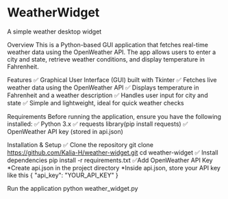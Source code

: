 # WeatherWidget
A simple weather desktop widget

Overview
This is a Python-based GUI application that fetches real-time weather data using the OpenWeather API. The app allows users to enter a city and state, retrieve weather conditions, and display temperature in Fahrenheit.

Features
✅ Graphical User Interface (GUI) built with Tkinter
✅ Fetches live weather data using the OpenWeather API
✅ Displays temperature in Fahrenheit and a weather description
✅ Handles user input for city and state
✅ Simple and lightweight, ideal for quick weather checks

Requirements
Before running the application, ensure you have the following installed:
✅ Python 3.x
✅ requests library(pip install requests)
✅ OpenWeather API key (stored in api.json)

Installation & Setup
✅ Clone the repository
git clone https://github.com/Kalia-H/weather-widget.git
cd weather-widget
✅ Install dependencies
pip install -r requirements.txt
✅Add OpenWeather API Key
  *Create api.json in the project directory
  *Inside api.json, store your API key like this
  {
    "api_key": "YOUR_API_KEY"
  }
  
Run the application
python weather_widget.py



